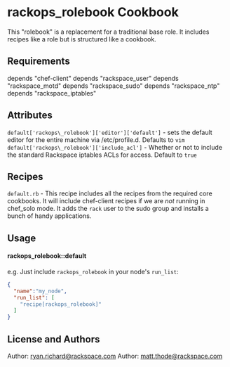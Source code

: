 rackops\_rolebook Cookbook
=========================
This "rolebook" is a replacement for a traditional base role. It includes recipes like a role but is structured like a cookbook.

Requirements
------------
depends "chef-client"
depends "rackspace\_user"
depends "rackspace\_motd"
depends "rackspace\_sudo"
depends "rackspace\_ntp"
depends "rackspace\_iptables"

Attributes
-----------
`default['rackops\_rolebook']['editor']['default']` - sets the default editor for the entire machine via /etc/profile.d. Defaults to `vim`
`default['rackops\_rolebook']['include_acl']` - Whether or not to include the standard Rackspace iptables ACLs for access. Default to `true`

Recipes
-------
`default.rb` - This recipe includes all the recipes from the required core cookbooks. It will include chef-client recipes if we are *not* running in chef_solo mode. It adds the `rack` user to the sudo group and installs a bunch of handy applications.

Usage
-----
#### rackops\_rolebook::default
e.g.
Just include `rackops_rolebook` in your node's `run_list`:

```json
{
  "name":"my_node",
  "run_list": [
    "recipe[rackops_rolebook]"
  ]
}
```

License and Authors
-------------------
Author: ryan.richard@rackspace.com
Author: matt.thode@rackspace.com
